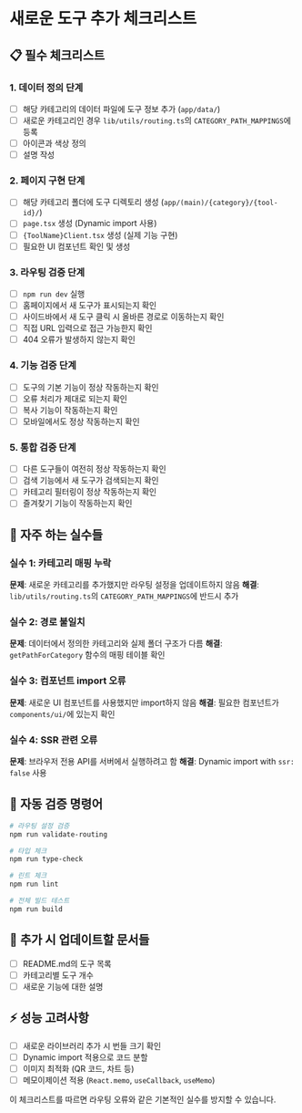 # 새로운 도구 추가 체크리스트

## 📋 필수 체크리스트

### 1. 데이터 정의 단계

-   [ ] 해당 카테고리의 데이터 파일에 도구 정보 추가 (`app/data/`)
-   [ ] 새로운 카테고리인 경우 `lib/utils/routing.ts`의 `CATEGORY_PATH_MAPPINGS`에 등록
-   [ ] 아이콘과 색상 정의
-   [ ] 설명 작성

### 2. 페이지 구현 단계

-   [ ] 해당 카테고리 폴더에 도구 디렉토리 생성 (`app/(main)/{category}/{tool-id}/`)
-   [ ] `page.tsx` 생성 (Dynamic import 사용)
-   [ ] `{ToolName}Client.tsx` 생성 (실제 기능 구현)
-   [ ] 필요한 UI 컴포넌트 확인 및 생성

### 3. 라우팅 검증 단계

-   [ ] `npm run dev` 실행
-   [ ] 홈페이지에서 새 도구가 표시되는지 확인
-   [ ] 사이드바에서 새 도구 클릭 시 올바른 경로로 이동하는지 확인
-   [ ] 직접 URL 입력으로 접근 가능한지 확인
-   [ ] 404 오류가 발생하지 않는지 확인

### 4. 기능 검증 단계

-   [ ] 도구의 기본 기능이 정상 작동하는지 확인
-   [ ] 오류 처리가 제대로 되는지 확인
-   [ ] 복사 기능이 작동하는지 확인
-   [ ] 모바일에서도 정상 작동하는지 확인

### 5. 통합 검증 단계

-   [ ] 다른 도구들이 여전히 정상 작동하는지 확인
-   [ ] 검색 기능에서 새 도구가 검색되는지 확인
-   [ ] 카테고리 필터링이 정상 작동하는지 확인
-   [ ] 즐겨찾기 기능이 작동하는지 확인

## 🚨 자주 하는 실수들

### 실수 1: 카테고리 매핑 누락

**문제**: 새로운 카테고리를 추가했지만 라우팅 설정을 업데이트하지 않음
**해결**: `lib/utils/routing.ts`의 `CATEGORY_PATH_MAPPINGS`에 반드시 추가

### 실수 2: 경로 불일치

**문제**: 데이터에서 정의한 카테고리와 실제 폴더 구조가 다름
**해결**: `getPathForCategory` 함수의 매핑 테이블 확인

### 실수 3: 컴포넌트 import 오류

**문제**: 새로운 UI 컴포넌트를 사용했지만 import하지 않음
**해결**: 필요한 컴포넌트가 `components/ui/`에 있는지 확인

### 실수 4: SSR 관련 오류

**문제**: 브라우저 전용 API를 서버에서 실행하려고 함
**해결**: Dynamic import with `ssr: false` 사용

## 🔧 자동 검증 명령어

```bash
# 라우팅 설정 검증
npm run validate-routing

# 타입 체크
npm run type-check

# 린트 체크
npm run lint

# 전체 빌드 테스트
npm run build
```

## 📝 추가 시 업데이트할 문서들

-   [ ] README.md의 도구 목록
-   [ ] 카테고리별 도구 개수
-   [ ] 새로운 기능에 대한 설명

## ⚡ 성능 고려사항

-   [ ] 새로운 라이브러리 추가 시 번들 크기 확인
-   [ ] Dynamic import 적용으로 코드 분할
-   [ ] 이미지 최적화 (QR 코드, 차트 등)
-   [ ] 메모이제이션 적용 (`React.memo`, `useCallback`, `useMemo`)

이 체크리스트를 따르면 라우팅 오류와 같은 기본적인 실수를 방지할 수 있습니다.
